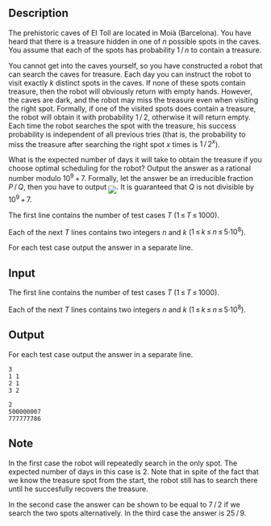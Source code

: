 ## Description

<div><p>The prehistoric caves of El Toll are located in Moià (Barcelona). You have heard that there is a treasure hidden in one of <span class="tex-span"><i>n</i></span> possible spots in the caves. You assume that each of the spots has probability <span class="tex-span">1 / <i>n</i></span> to contain a treasure.</p><p>You cannot get into the caves yourself, so you have constructed a robot that can search the caves for treasure. Each day you can instruct the robot to visit exactly <span class="tex-span"><i>k</i></span> distinct spots in the caves. If none of these spots contain treasure, then the robot will obviously return with empty hands. However, the caves are dark, and the robot may miss the treasure even when visiting the right spot. Formally, if one of the visited spots does contain a treasure, the robot will obtain it with probability <span class="tex-span">1 / 2</span>, otherwise it will return empty. Each time the robot searches the spot with the treasure, his success probability is independent of all previous tries (that is, the probability to miss the treasure after searching the right spot <span class="tex-span"><i>x</i></span> times is <span class="tex-span">1 / 2<sup class="upper-index"><i>x</i></sup></span>).</p><p>What is the expected number of days it will take to obtain the treasure if you choose optimal scheduling for the robot? Output the answer as a rational number modulo <span class="tex-span">10<sup class="upper-index">9</sup> + 7</span>. Formally, let the answer be an irreducible fraction <span class="tex-span"><i>P</i> / <i>Q</i></span>, then you have to output <img align="middle" class="tex-formula" src="file://ftjBjaRD.png" style="max-width: 100.0%;max-height: 100.0%;">. It is guaranteed that <span class="tex-span"><i>Q</i></span> is not divisible by <span class="tex-span">10<sup class="upper-index">9</sup> + 7</span>.</p></div><div class="input-specification"><p>The first line contains the number of test cases <span class="tex-span"><i>T</i></span> (<span class="tex-span">1 ≤ <i>T</i> ≤ 1000</span>).</p><p>Each of the next <span class="tex-span"><i>T</i></span> lines contains two integers <span class="tex-span"><i>n</i></span> and <span class="tex-span"><i>k</i></span> (<span class="tex-span">1 ≤ <i>k</i> ≤ <i>n</i> ≤ 5·10<sup class="upper-index">8</sup></span>).</p></div><div class="output-specification"><p>For each test case output the answer in a separate line.</p></div>

## Input

<p>The first line contains the number of test cases <span class="tex-span"><i>T</i></span> (<span class="tex-span">1 ≤ <i>T</i> ≤ 1000</span>).</p><p>Each of the next <span class="tex-span"><i>T</i></span> lines contains two integers <span class="tex-span"><i>n</i></span> and <span class="tex-span"><i>k</i></span> (<span class="tex-span">1 ≤ <i>k</i> ≤ <i>n</i> ≤ 5·10<sup class="upper-index">8</sup></span>).</p>

## Output

<p>For each test case output the answer in a separate line.</p>





```input1
3
1 1
2 1
3 2

```




```output1
2
500000007
777777786

```



## Note

<p>In the first case the robot will repeatedly search in the only spot. The expected number of days in this case is 2. Note that in spite of the fact that we know the treasure spot from the start, the robot still has to search there until he succesfully recovers the treasure.</p><p>In the second case the answer can be shown to be equal to <span class="tex-span">7 / 2</span> if we search the two spots alternatively. In the third case the answer is <span class="tex-span">25 / 9</span>.</p>
